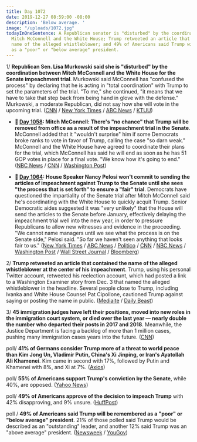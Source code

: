 ```yaml
---
title: Day 1072
date: 2019-12-27 08:59:00 -08:00
description: 'Below average. '
image: "/uploads/1072.jpg"
todayInOneSentence: A Republican senator is "disturbed" by the coordination between
  Mitch McConnell and the White House; Trump retweeted an article that contained the
  name of the alleged whistleblower; and 49% of Americans said Trump will be remembered
  as a "poor" or "below average" president.
---
```


1/ **Republican Sen. Lisa Murkowski said she is "disturbed" by the coordination between Mitch McConnell and the White House for the Senate impeachment trial**. Murkowski said McConnell has "confused the process" by declaring that he is acting in "total coordination" with Trump to set the parameters of the trial. "To me," she continued, "it means that we have to take that step back from being hand in glove with the defense." Murkowski, a moderate Republican, did not say how she will vote in the upcoming trial. ([CNN](https://www.cnn.com/2019/12/25/politics/lisa-murkowski-senate-impeachment-trial/index.html) / [New York Times](https://www.nytimes.com/2019/12/25/us/politics/murkowski-trump-impeachment.html) / [ABC News](https://abcnews.go.com/Politics/sen-lisa-murkowski-shes-disturbed-mcconnells-comments-white/story?id=67925820) / [KTUU](https://www.ktuu.com/content/news/-Murkowski-disturbed-by-McConnells-vow-for-total-coordination-with-White-House-for-impeachment-trial-566472361.html))

* **📌 [Day 1058](https://whatthefuckjusthappenedtoday.com/2019/12/13/day-1058/#2-mitch-mcconnell-theres-no-chance-t): Mitch McConnell: There's "no chance" that Trump will be removed from office as a result of the impeachment trial in the Senate**. McConnell added that it "wouldn't surprise" him if some Democrats broke ranks to vote in favor of Trump, calling the case "so darn weak." McConnell and the White House have agreed to coordinate their plans for the trial, which McConnell has said he will end as soon as he has 51 GOP votes in place for a final vote. "We know how it's going to end." ([NBC News](https://www.nbcnews.com/politics/trump-impeachment-inquiry/mcconnell-there-s-no-chance-trump-removed-office-n1101286) / [CNN](https://www.cnn.com/2019/12/12/politics/senate-impeachment-trial-mitch-mcconnell-white-house/index.html) / [Washington Post](https://www.washingtonpost.com/politics/2019/12/13/mcconnell-says-hell-let-trumps-white-house-dictate-trumps-impeachment-trial/))

* **📌 [Day 1064](https://whatthefuckjusthappenedtoday.com/2019/12/19/day-1064/#1-house-speaker-nancy-pelosi-wont-co): House Speaker Nancy Pelosi won't commit to sending the articles of impeachment against Trump to the Senate until she sees "the process that is set forth" to ensure a "fair" trial**. Democrats have questioned the impartiality of the Senate trial after Mitch McConnell said he's coordinating with the White House to quickly acquit Trump. Senior Democratic aides suggested it was "very unlikely" that the House will send the articles to the Senate before January, effectively delaying the impeachment trial well into the new year, in order to pressure Republicans to allow new witnesses and evidence in the proceeding. "We cannot name managers until we see what the process is on the Senate side," Pelosi said. "So far we haven't seen anything that looks fair to us." ([New York Times](https://www.nytimes.com/2019/12/19/us/politics/impeachment-trump-senate-trial.html) / [ABC News](https://abcnews.go.com/Politics/pelosi-sending-impeachment-articles-senate-sees-details-trial/story?id=67824327) / [Politico](https://www.politico.com/news/2019/12/19/pelosi-withhold-impeachment-articles-senate-087936) / [CNN](https://www.cnn.com/2019/12/18/politics/nancy-pelosi-sending-impeachment-articles-senate/index.html) / [NBC News](https://www.nbcnews.com/politics/trump-impeachment-inquiry/pelosi-says-house-will-wait-send-impeachment-articles-senate-clarity-n1104741) / [Washington Post](https://www.washingtonpost.com/politics/trump-impeachment-live-updates/2019/12/19/0b2d8c0c-21fe-11ea-a153-dce4b94e4249_story.html) / [Wall Street Journal](https://www.wsj.com/articles/after-house-impeaches-trump-timing-of-next-steps-is-unclear-11576755097) / [Bloomberg](https://www.bloomberg.com/news/articles/2019-12-19/mcconnell-trump-blast-pelosi-over-possible-impeachment-delay))

2/ **Trump retweeted an article that contained the name of the alleged whistleblower at the center of his impeachment**. Trump, using his personal Twitter account, retweeted his reelection account, which had posted a link to a Washington Examiner story from Dec. 3 that named the alleged whistleblower in the headline. Several people close to Trump, including Ivanka and White House Counsel Pat Cipollone, cautioned Trump against saying or posting the name in public. ([Mediaite](https://www.mediaite.com/trump/trump-retweets-article-which-names-alleged-whistleblower/) / [Daily Beast](https://www.thedailybeast.com/trump-pushes-out-tweet-naming-alleged-whistleblower))

3/ **45 immigration judges have left their positions, moved into new roles in the immigration court system, or died over the last year — nearly double the number who departed their posts in 2017 and 2018**. Meanwhile, the Justice Department is facing a backlog of more than 1 million cases, pushing many immigration cases years into the future. ([CNN](https://www.cnn.com/2019/12/27/politics/immigration-judges-resign/index.html))

poll/ **41% of Germans consider Trump more of a threat to world peace than Kim Jong Un, Vladimir Putin, China's Xi Jinping, or Iran's Ayatollah Ali Khamenei**. Kim came in second with 17%, followed by Putin and Khamenei with 8%, and Xi at 7%. ([Axios](https://www.axios.com/germany-trump-dangerous-putin-kim-xi-64205f2a-9eb2-4884-a9f9-c7e57a017420.html))

poll/ **55% of Americans support Trump's conviction by the Senate**, while 40%, are opposed. ([Yahoo News](https://news.yahoo.com/public-support-trump-conviction-time-091925963.html))

poll/ **49% of Americans approve of the decision to impeach Trump** with 42% disapproving, and 9% unsure. ([HuffPost](https://www.huffpost.com/entry/impeachment-vote-approval-poll_n_5e026a8fe4b0b2520d10f381?y4))

poll / **49% of Americans said Trump will be remembered as a "poor" or "below average" president**. 21% of those polled said Trump would be described as an "outstanding" leader, and another 12% said Trump was an "above average" president. ([Newsweek](https://www.newsweek.com/more-americans-say-trump-will-viewed-poor-president-poll-1479236) / [YouGov](https://d25d2506sfb94s.cloudfront.net/cumulus_uploads/document/bogtlc7agg/econToplines.pdf))